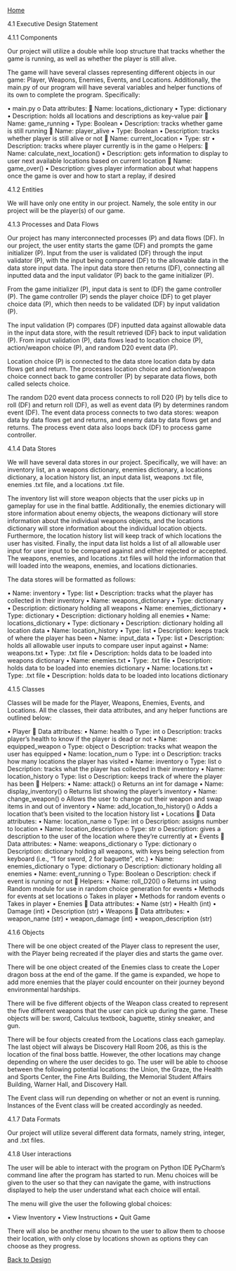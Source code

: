 [Home]()

4.1 Executive Design Statement

4.1.1 Components

Our project will utilize a double while loop structure that tracks whether the game is running, as well as whether the player is still alive. 

The game will have several classes representing different objects in our game: Player, Weapons, Enemies, Events, and Locations. Additionally, the main.py of our program will have several variables and helper functions of its own to complete the program. Specifically:

•	main.py
o	Data attributes: 
	Name: locations_dictionary
•	Type: dictionary 
•	Description: holds all locations and descriptions as key-value pair
	Name: game_running
•	Type: Boolean
•	Description: tracks whether game is still running
	Name: player_alive
•	Type: Boolean
•	Description: tracks whether player is still alive or not 
	Name: current_location
•	Type: str
•	Description: tracks where player currently is in the game 
o	Helpers: 
	Name: calculate_next_location()
•	Description: gets information to display to user next available locations based on current location 
	Name: game_over()
•	Description: gives player information about what happens once the game is over and how to start a replay, if desired 

4.1.2 Entities 

We will have only one entity in our project. Namely, the sole entity in our project will be the player(s) of our game. 

4.1.3 Processes and Data Flows 

Our project has many interconnected processes (P) and data flows (DF). In our project, the user entity starts the game (DF) and prompts the game initializer (P). Input from the user is validated (DF) through the input validator (P), with the input being compared (DF) to the allowable data in the data store input data. The input data store then returns (DF), connecting all inputted data and the input validator (P) back to the game initializer (P). 

From the game initializer (P), input data is sent to (DF) the game controller (P). The game controller (P) sends the player choice (DF) to get player choice data (P), which then needs to be validated (DF) by input validation (P). 

The input validation (P) compares (DF) inputted data against allowable data in the input data store, with the result retrieved (DF) back to input validation (P). From input validation (P), data flows lead to location choice (P), action/weapon choice (P), and random D20 event data (P). 

Location choice (P) is connected to the data store location data by data flows get and return. The processes location choice and action/weapon choice connect back to game controller (P) by separate data flows, both called selects choice.

The random D20 event data process connects to roll D20 (P) by tells dice to roll (DF) and return roll (DF), as well as event data (P) by determines random event (DF). The event data process connects to two data stores: weapon data by data flows get and returns, and enemy data by data flows get and returns. The process event data also loops back (DF) to process game controller.

4.1.4 Data Stores

We will have several data stores in our project. Specifically, we will have: an inventory list, an a weapons dictionary, enemies dictionary, a locations dictionary, a location history list, an input data list, weapons .txt file, enemies .txt file, and a locations .txt file. 

The inventory list will store weapon objects that the user picks up in gameplay for use in the final battle. Additionally, the enemies dictionary will store information about enemy objects, the weapons dictionary will store information about the individual weapons objects, and the locations dictionary will store information about the individual location objects. Furthermore, the location history list will keep track of which locations the user has visited. Finally, the input data list holds a list of all allowable user input for user input to be compared against and either rejected or accepted. The weapons, enemies, and locations .txt files will hold the information that will loaded into the weapons, enemies, and locations dictionaries.

The data stores will be formatted as follows:

•	Name: inventory
•	Type: list
•	Description: tracks what the player has collected in their inventory
•	Name: weapons_dictionary
•	Type: dictionary
•	Description: dictionary holding all weapons
•	Name: enemies_dictionary
•	Type: dictionary 
•	Description: dictionary holding all enemies
•	Name: locations_dictionary
•	Type: dictionary
•	Description: dictionary holding all location data 
•	Name: location_history
•	Type: list
•	Description: keeps track of where the player has been
•	Name: input_data
•	Type: list
•	Description: holds all allowable user inputs to compare user input against 
•	Name: weapons.txt
•	Type: .txt file
•	Description: holds data to be loaded into weapons dictionary 
•	Name: enemies.txt
•	Type: .txt file
•	Description: holds data to be loaded into enemies dictionary 
•	Name: locations.txt
•	Type: .txt file
•	Description: holds data to be loaded into locations dictionary 

4.1.5 Classes

Classes will be made for the Player, Weapons, Enemies, Events, and Locations. All the classes, their data attributes, and any helper functions are outlined below: 

•	Player 
	Data attributes:
•	Name: health
o	Type: int
o	Description: tracks player’s health to know if the player is dead or not
•	Name: equipped_weapon
o	Type: object 
o	Description: tracks what weapon the user has equipped
•	Name: location_num
o	Type: int
o	Description: tracks how many locations the player has visited 
•	Name: inventory
o	Type: list
o	Description: tracks what the player has collected in their inventory
•	Name: location_history
o	Type: list
o	Description: keeps track of where the player has been
	Helpers:
•	Name: attack()
o	Returns an int for damage
•	Name: display_inventory()
o	Returns list showing the player’s inventory
•	Name: change_weapon()
o	Allows the user to change out their weapon and swap items in and out of inventory
•	Name: add_location_to_history()
o	Adds a location that’s been visited to the location history list 
•	Locations
	Data attributes:
•	Name: location_name
o	Type: int
o	Description: assigns number to location
•	Name: location_description
o	Type: str
o	Description: gives a description to the user of the location where they’re currently at
•	Events
	Data attributes:
•	Name: weapons_dictionary
o	Type: dictionary
o	Description: dictionary holding all weapons, with keys being selection from keyboard (i.e., “1 for sword, 2 for baguette”, etc.)
•	Name: enemies_dictionary
o	Type: dictionary 
o	Description: dictionary holding all enemies
•	Name: event_running
o	Type: Boolean
o	Description: check if event is running or not 
	Helpers:
•	Name: roll_D20()
o	Returns int using Random module for use in random choice generation for events 
•	Methods for events at set locations
o	Takes in player
•	Methods for random events
o	Takes in player 
•	Enemies 
	Data attributes:
•	Name (str)
•	Health (int)
•	Damage (int)
•	Description (str)
•	Weapons 
	Data attributes:
•	weapon_name (str)
•	weapon_damage (int)
•	weapon_description (str)

4.1.6 Objects

There will be one object created of the Player class to represent the user, with the Player being recreated if the player dies and starts the game over.

There will be one object created of the Enemies class to create the Loper dragon boss at the end of the game. If the game is expanded, we hope to add more enemies that the player could encounter on their journey beyond environmental hardships. 

There will be five different objects of the Weapon class created to represent the five different weapons that the user can pick up during the game. These objects will be: sword, Calculus textbook, baguette, stinky sneaker, and gun.

There will be four objects created from the Locations class each gameplay. The last object will always be Discovery Hall Room 206, as this is the location of the final boss battle. However, the other locations may change depending on where the user decides to go. The user will be able to choose between the following potential locations: the Union, the Graze, the Health and Sports Center, the Fine Arts Building, the Memorial Student Affairs Building, Warner Hall, and Discovery Hall. 

The Event class will run depending on whether or not an event is running. Instances of the Event class will be created accordingly as needed.

4.1.7 Data Formats

Our project will utilize several different data formats, namely string, integer, and .txt files. 

4.1.8 User interactions

The user will be able to interact with the program on Python IDE PyCharm’s command line after the program has started to run. Menu choices will be given to the user so that they can navigate the game, with instructions displayed to help the user understand what each choice will entail. 

The menu will give the user the following global choices:

•	View Inventory
•	View Instructions 
•	Quit Game 

There will also be another menu shown to the user to allow them to choose their location, with only close by locations shown as options they can choose as they progress.


[Back to Design](https://github.com/SirRexOfRider/CYBR404-UNK-Oregon-Trail/blob/main/Project/Design/Design.md)
